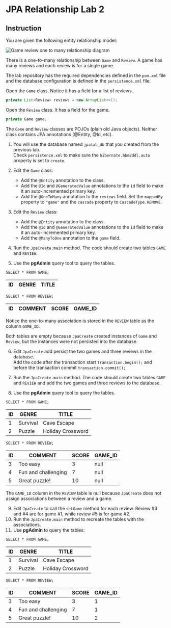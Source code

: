 # JPA Relationship Lab 2

## Instruction

You are given the following entity relationship model:

![Game review one to many relationship diagram](https://curriculum-content.s3.amazonaws.com/6036/java-mod-5-jpa-lab2/jpa_lab2_erd.png)

There is a one-to-many relationship between `Game` and `Review`.
A game has many reviews and each review is for a single game. 

The lab repository has the required dependencies defined in the `pom.xml` file
and the database configuration is defined in the `persistence.xml` file.

Open the `Game` class.  Notice it has a field for a list of reviews.

```java
private List<Review> reviews = new ArrayList<>();
```

Open the `Review` class.  It has a field for the game.

```java
private Game game;
```

The `Game` and `Review` classes are POJOs (plain old Java objects).
Neither class contains JPA annotations (@Entity, @Id, etc).

1. You will use the database named `jpalab_db` that you created from the previous lab.  
   Check `persistence.xml` to make sure the `hibernate.hbm2ddl.auto` property is set to `create`.
2. Edit the `Game` class:
   - Add the `@Entity` annotation to the class.
   - Add the `@Id` and `@GeneratedValue` annotations to the `id` field to make it an auto-incremented primary key.
   - Add the  `@OneToMany` annotation to the `reviews` field.  Set the `mappedBy` property to `"game"` and the `cascade` property to  `CascadeType.REMOVE`.
3. Edit the `Review` class:
    - Add the `@Entity` annotation to the class.
    - Add the `@Id` and `@GeneratedValue` annotations to the `id` field to make it an auto-incremented primary key.
    - Add the  `@ManyToOne` annotation to the `game` field.  
   
4. Run the `JpaCreate.main` method.  The code should create two tables `GAME` and `REVIEW`.
5. Use the **pgAdmin** query tool to query the tables.

`SELECT * FROM GAME;`

| ID  | GENRE  | TITLE  |
|-----|--------|--------|



`SELECT * FROM REVIEW;`

| ID  | COMMENT | SCORE | GAME_ID  |
|-----|---------|-------|----------|



Notice the one-to-many association is stored in the `REVIEW` table
as the column `GAME_ID`.  

Both tables are empty because `JpaCreate` created instances of `Game` and
`Review`, but the instances were not persisted into the database.

6. Edit `JpaCreate` add persist the two games and three reviews in the database.  
   Add the code after the transaction start `transaction.begin();` and before the
   transaction commit `transaction.commit();`

7. Run the `JpaCreate.main` method.  The code should create two tables `GAME` and `REVIEW`
   and add the two games and three reviews to the database.
8. Use the **pgAdmin** query tool to query the tables.

`SELECT * FROM GAME;`

| ID  | GENRE    | TITLE             |
|-----|----------|-------------------|
| 1   | Survival | Cave Escape       |
| 2   | Puzzle   | Holiday Crossword |


`SELECT * FROM REVIEW;`

| ID  | COMMENT             | SCORE | GAME_ID  |
|-----|---------------------|-------|----------|
| 3   | Too easy            | 3     | null     | 
| 4   | Fun and challenging | 7     | null     | 
| 5   | Great puzzle!       | 10    | null     | 

The `GAME_ID` column in the `REVIEW` table is null because `JpaCreate` does
not assign associations between a review and a game.

9. Edit `JpaCreate` to call the `setGame` method for each review.
   Review #3 and #4 are for game #1, while review #5 is for game #2.
10. Run the `JpaCreate.main` method to recreate the tables with the associations. 
11. Use **pgAdmin** to query the tables:

`SELECT * FROM GAME;`

| ID  | GENRE    | TITLE             |
|-----|----------|-------------------|
| 1   | Survival | Cave Escape       |
| 2   | Puzzle   | Holiday Crossword |


`SELECT * FROM REVIEW;`

| ID  | COMMENT             | SCORE | GAME_ID |
|-----|---------------------|-------|---------|
| 3   | Too easy            | 3     | 1       | 
| 4   | Fun and challenging | 7     | 1       | 
| 5   | Great puzzle!       | 10    | 2       | 
